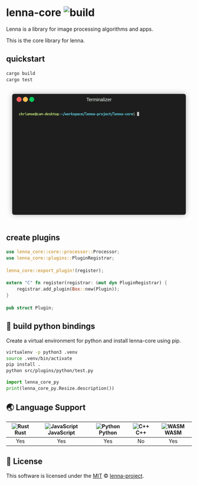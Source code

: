 # lenna-core ![build](https://github.com/lenna-project/lenna-core/actions/workflows/ci.yml/badge.svg)

Lenna is a library for image processing algorithms and apps.

This is the core library for lenna.

## quickstart

```sh
cargo build
cargo test
```

![Build](docs/images/build.gif)

## create plugins

```rust
use lenna_core::core::processor::Processor;
use lenna_core::plugins::PluginRegistrar;

lenna_core::export_plugin!(register);

extern "C" fn register(registrar: &mut dyn PluginRegistrar) {
    registrar.add_plugin(Box::new(Plugin));
}

pub struct Plugin;
```

## 🐍 build python bindings

Create a virtual environment for python and install lenna-core using pip.

```bash
virtualenv -p python3 .venv
source .venv/bin/activate
pip install .
python src/plugins/python/test.py
```

```python
import lenna_core_py
print(lenna_core_py.Resize.description())
```


## 🌏 Language Support

| <img src="https://www.rust-lang.org/static/images/rust-logo-blk.svg" alt="Rust" width="16px" height="16px" /> Rust | <img src="https://upload.wikimedia.org/wikipedia/commons/thumb/6/6a/JavaScript-logo.png/240px-JavaScript-logo.png" alt="JavaScript" width="16px" height="16px" /> JavaScript | <img src="https://upload.wikimedia.org/wikipedia/commons/c/c3/Python-logo-notext.svg" alt="Python" width="16px" height="16px" /> Python | <img src="https://upload.wikimedia.org/wikipedia/commons/1/18/ISO_C%2B%2B_Logo.svg" alt="C++" width="16px" height="16px" /> C++ | <img src="https://upload.wikimedia.org/wikipedia/commons/1/1f/WebAssembly_Logo.svg" alt="WASM" width="16px" height="16px" /> WASM |
| :---------: | :---------: | :---------: | :---------: | :---------: |
| Yes | Yes | Yes | No | Yes |

## 📜 License

This software is licensed under the [MIT](https://github.com/lenna-project/lenna-core/blob/main/LICENSE) © [lenna-project](https://github.com/lenna-project).
